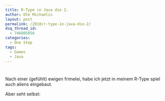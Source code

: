 ```yaml
---
title: R-Type in Java die 2.
author: Ole Michaelis
layout: post
permalink: /2010/r-type-in-java-die-2/
dsq_thread_id:
  - 746805856
categories:
  - One Step
tags:
  - Games
  - Java
---
```

# 

Nach einer (gefühlt) ewigen frimelei, habe ich jetzt in meinem R-Type spiel auch aliens eingebaut.

Aber seht selbst:



